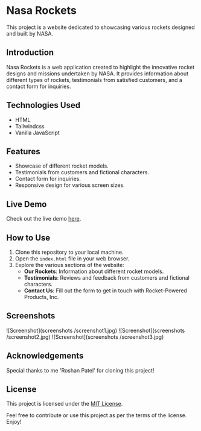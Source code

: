 # Nasa Rockets

This project is a website dedicated to showcasing various rockets designed and built by NASA.

## Introduction

Nasa Rockets is a web application created to highlight the innovative rocket designs and missions undertaken by NASA. It provides information about different types of rockets, testimonials from satisfied customers, and a contact form for inquiries.

## Technologies Used

- HTML
- Tailwindcss 
- Vanilla JavaScript

## Features

- Showcase of different rocket models.
- Testimonials from customers and fictional characters.
- Contact form for inquiries.
- Responsive design for various screen sizes.

## Live Demo

Check out the live demo [here](https://neptech-roshan.github.io/Nasa-Rocket/).

## How to Use

1. Clone this repository to your local machine.
2. Open the `index.html` file in your web browser.
3. Explore the various sections of the website:
   - **Our Rockets**: Information about different rocket models.
   - **Testimonials**: Reviews and feedback from customers and fictional characters.
   - **Contact Us**: Fill out the form to get in touch with Rocket-Powered Products, Inc.

## Screenshots

![Screenshot](screenshots /screenshot1.jpg)
![Screenshot](screenshots /screenshot2.jpg)
![Screenshot](screenshots /screenshot3.jpg)




## Acknowledgements

Special thanks to me 'Roshan Patel' for cloning this project!

## License

This project is licensed under the [MIT License](license.txt).

Feel free to contribute or use this project as per the terms of the license. Enjoy!
